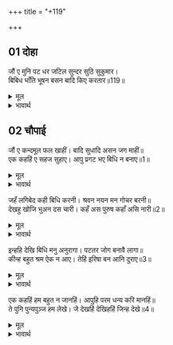 +++
title = "+119"

+++


## 01 दोहा
जौं ए मुनि पट धर जटिल सुन्दर सुठि सुकुमार।  
बिबिध भाँति भूषन बसन बादि किए करतार॥119॥  

<details><summary>मूल</summary>

जौं ए मुनि पट धर जटिल सुन्दर सुठि सुकुमार।  
बिबिध भाँति भूषन बसन बादि किए करतार॥119॥  
</details>

<details><summary>भावार्थ</summary>

जो ये सुन्दर और अत्यन्त सुकुमार होकर मुनियों के (वल्कल) वस्त्र पहनते और जटा धारण करते हैं, तो फिर करतार (विधाता) ने भाँति-भाँति के गहने और कपडे वृथा ही बनाए॥119॥  
</details>





## 02 चौपाई
जौं ए कन्दमूल फल खाहीं। बादि सुधादि असन जग माहीं॥  
एक कहहिं ए सहज सुहाए। आपु प्रगट भए बिधि न बनाए॥1॥  

<details><summary>मूल</summary>

जौं ए कन्दमूल फल खाहीं। बादि सुधादि असन जग माहीं॥  
एक कहहिं ए सहज सुहाए। आपु प्रगट भए बिधि न बनाए॥1॥  
</details>

<details><summary>भावार्थ</summary>

जो ये कन्द, मूल, फल खाते हैं, तो जगत में अमृत आदि भोजन व्यर्थ ही हैं। कोई एक कहते हैं- ये स्वभाव से ही सुन्दर हैं (इनका सौन्दर्य-माधुर्य नित्य और स्वाभाविक है)। ये अपने-आप प्रकट हुए हैं, ब्रह्मा के बनाए नहीं हैं॥1॥  
</details>

जहँ लगिबेद कही बिधि करनी। श्रवन नयन मन गोचर बरनी॥  
देखहु खोजि भुअन दस चारी। कहँ अस पुरुष कहाँ असि नारी॥2॥  

<details><summary>मूल</summary>

जहँ लगिबेद कही बिधि करनी। श्रवन नयन मन गोचर बरनी॥  
देखहु खोजि भुअन दस चारी। कहँ अस पुरुष कहाँ असि नारी॥2॥  
</details>

<details><summary>भावार्थ</summary>

हमारे कानों, नेत्रों और मन के द्वारा अनुभव में आने वाली विधाता की करनी को जहाँ तक वेदों ने वर्णन करके कहा है, वहाँ तक चौदहों लोकों में ढूँढ देखो, ऐसे पुरुष और ऐसी स्त्रियाँ कहाँ हैं? (कहीं भी नहीं हैं, इसी से सिद्ध है कि ये विधाता के चौदहों लोकों से अलग हैं और अपनी महिमा से ही आप निर्मित हुए हैं)॥2॥  
</details>

इन्हहि देखि बिधि मनु अनुरागा। पटतर जोग बनावै लागा॥  
कीन्ह बहुत श्रम ऐक न आए। तेहिं इरिषा बन आनि दुराए॥3॥  

<details><summary>मूल</summary>

इन्हहि देखि बिधि मनु अनुरागा। पटतर जोग बनावै लागा॥  
कीन्ह बहुत श्रम ऐक न आए। तेहिं इरिषा बन आनि दुराए॥3॥  
</details>

<details><summary>भावार्थ</summary>

इन्हें देखकर विधाता का मन अनुरक्त (मुग्ध) हो गया, तब वह भी इन्हीं की उपमा के योग्य दूसरे स्त्री-पुरुष बनाने लगा। उसने बहुत परिश्रम किया, परन्तु कोई उसकी अटकल में ही नहीं आए (पूरे नहीं उतरे)। इसी ईर्षा के मारे उसने इनको जङ्गल में लाकर छिपा दिया है॥3॥  
</details>

एक कहहिं हम बहुत न जानहिं। आपुहि परम धन्य करि मानहिं॥  
ते पुनि पुन्यपुञ्ज हम लेखे। जे देखहिं देखिहहिं जिन्ह देखे॥4॥  

<details><summary>मूल</summary>

एक कहहिं हम बहुत न जानहिं। आपुहि परम धन्य करि मानहिं॥  
ते पुनि पुन्यपुञ्ज हम लेखे। जे देखहिं देखिहहिं जिन्ह देखे॥4॥  
</details>

<details><summary>भावार्थ</summary>

कोई एक कहते हैं- हम बहुत नहीं जानते। हाँ, अपने को परम धन्य अवश्य मानते हैं (जो इनके दर्शन कर रहे हैं) और हमारी समझ में वे भी बडे पुण्यवान हैं, जिन्होन्ने इनको देखा है, जो देख रहे हैं और जो देखेङ्गे॥4॥  
</details>

<div class="audioEmbed"  caption="AIR-वाचनम्" src="https://archive
.org/download/rAmcharitmAnas-AIR/EPI-172.mp3"></div>
